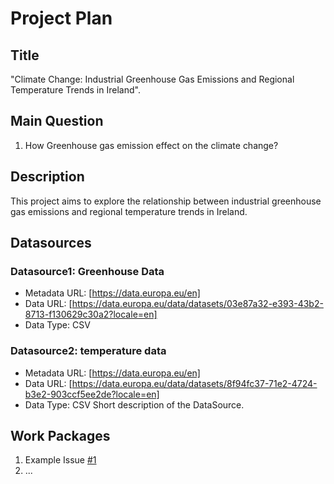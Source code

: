 # Project Plan

## Title
<!-- Give your project a short title. -->
"Climate Change: Industrial Greenhouse Gas Emissions and Regional Temperature Trends in Ireland".

## Main Question

<!-- Think about one main question you want to answer based on the data. -->
1. How Greenhouse gas emission effect on the climate change?

## Description

<!-- Describe your data science project in max. 200 words. Consider writing about why and how you attempt it. -->
This project aims to explore the relationship between industrial greenhouse gas emissions and regional temperature trends in Ireland.

## Datasources

<!-- Describe each datasources you plan to use in a section. Use the prefic "DatasourceX" where X is the id of the datasource. -->

### Datasource1: Greenhouse Data
* Metadata URL: [https://data.europa.eu/en]
* Data URL: [https://data.europa.eu/data/datasets/03e87a32-e393-43b2-8713-f130629c30a2?locale=en]
* Data Type: CSV
### Datasource2: temperature data
* Metadata URL: [https://data.europa.eu/en]
* Data URL: [https://data.europa.eu/data/datasets/8f94fc37-71e2-4724-b3e2-903ccf5ee2de?locale=en]
* Data Type: CSV
Short description of the DataSource.

## Work Packages

<!-- List of work packages ordered sequentially, each pointing to an issue with more details. -->

1. Example Issue [#1][i1]
2. ...

[i1]: https://github.com/jvalue/made-template/issues/1
